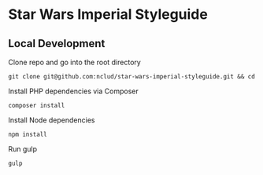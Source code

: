 # Star Wars Imperial Styleguide

## Local Development

Clone repo and go into the root directory
```
git clone git@github.com:nclud/star-wars-imperial-styleguide.git && cd
```

Install PHP dependencies via Composer
```
composer install
```

Install Node dependencies
```
npm install
```

Run gulp
```
gulp
```
